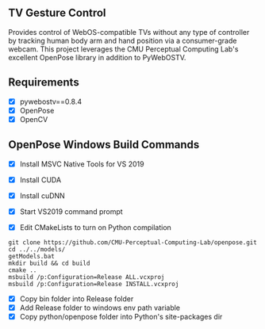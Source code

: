 ## TV Gesture Control
Provides control of WebOS-compatible TVs without any type of controller by tracking human body arm and hand position via a consumer-grade webcam.  This project leverages the CMU Perceptual Computing Lab's excellent OpenPose library in addition to PyWebOSTV.

## Requirements
- [x] pywebostv==0.8.4
- [x] OpenPose
- [x] OpenCV

## OpenPose Windows Build Commands
- [x] Install MSVC Native Tools for VS 2019
- [x] Install CUDA
- [x] Install cuDNN

- [x] Start VS2019 command prompt
- [x] Edit CMakeLists to turn on Python compilation
```
git clone https://github.com/CMU-Perceptual-Computing-Lab/openpose.git
cd ../../models/
getModels.bat
mkdir build && cd build
cmake ..
msbuild /p:Configuration=Release ALL.vcxproj
msbuild /p:Configuration=Release INSTALL.vcxproj
```

- [x] Copy bin folder into Release folder
- [x] Add Release folder to windows env path variable
- [x] Copy python/openpose folder into Python's site-packages dir